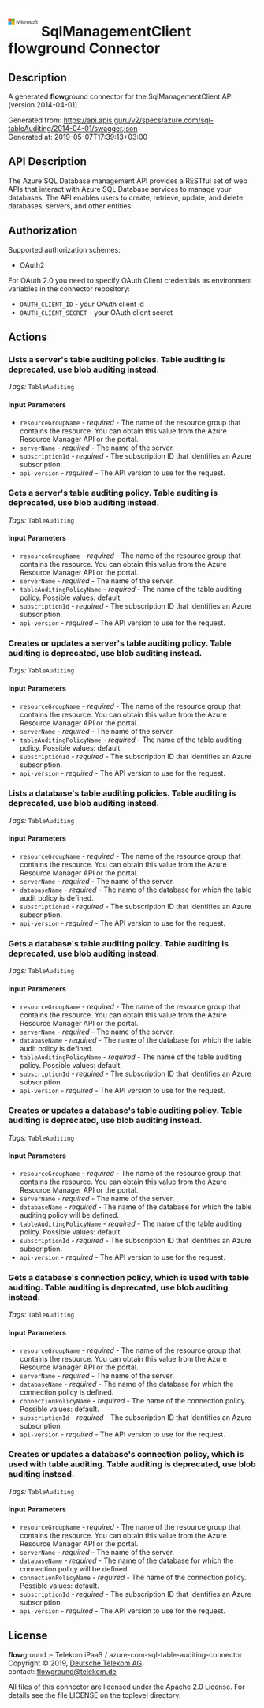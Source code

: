 # ![LOGO](logo.png) SqlManagementClient **flow**ground Connector

## Description

A generated **flow**ground connector for the SqlManagementClient API (version 2014-04-01).

Generated from: https://api.apis.guru/v2/specs/azure.com/sql-tableAuditing/2014-04-01/swagger.json<br/>
Generated at: 2019-05-07T17:39:13+03:00

## API Description

The Azure SQL Database management API provides a RESTful set of web APIs that interact with Azure SQL Database services to manage your databases. The API enables users to create, retrieve, update, and delete databases, servers, and other entities.

## Authorization

Supported authorization schemes:
- OAuth2

For OAuth 2.0 you need to specify OAuth Client credentials as environment variables in the connector repository:
* `OAUTH_CLIENT_ID` - your OAuth client id
* `OAUTH_CLIENT_SECRET` - your OAuth client secret

## Actions

### Lists a server's table auditing policies. Table auditing is deprecated, use blob auditing instead.

*Tags:* `TableAuditing`

#### Input Parameters
* `resourceGroupName` - _required_ - The name of the resource group that contains the resource. You can obtain this value from the Azure Resource Manager API or the portal.
* `serverName` - _required_ - The name of the server.
* `subscriptionId` - _required_ - The subscription ID that identifies an Azure subscription.
* `api-version` - _required_ - The API version to use for the request.

### Gets a server's table auditing policy. Table auditing is deprecated, use blob auditing instead.

*Tags:* `TableAuditing`

#### Input Parameters
* `resourceGroupName` - _required_ - The name of the resource group that contains the resource. You can obtain this value from the Azure Resource Manager API or the portal.
* `serverName` - _required_ - The name of the server.
* `tableAuditingPolicyName` - _required_ - The name of the table auditing policy.
    Possible values: default.
* `subscriptionId` - _required_ - The subscription ID that identifies an Azure subscription.
* `api-version` - _required_ - The API version to use for the request.

### Creates or updates a server's table auditing policy. Table auditing is deprecated, use blob auditing instead.

*Tags:* `TableAuditing`

#### Input Parameters
* `resourceGroupName` - _required_ - The name of the resource group that contains the resource. You can obtain this value from the Azure Resource Manager API or the portal.
* `serverName` - _required_ - The name of the server.
* `tableAuditingPolicyName` - _required_ - The name of the table auditing policy.
    Possible values: default.
* `subscriptionId` - _required_ - The subscription ID that identifies an Azure subscription.
* `api-version` - _required_ - The API version to use for the request.

### Lists a database's table auditing policies. Table auditing is deprecated, use blob auditing instead.

*Tags:* `TableAuditing`

#### Input Parameters
* `resourceGroupName` - _required_ - The name of the resource group that contains the resource. You can obtain this value from the Azure Resource Manager API or the portal.
* `serverName` - _required_ - The name of the server.
* `databaseName` - _required_ - The name of the database for which the table audit policy is defined.
* `subscriptionId` - _required_ - The subscription ID that identifies an Azure subscription.
* `api-version` - _required_ - The API version to use for the request.

### Gets a database's table auditing policy. Table auditing is deprecated, use blob auditing instead.

*Tags:* `TableAuditing`

#### Input Parameters
* `resourceGroupName` - _required_ - The name of the resource group that contains the resource. You can obtain this value from the Azure Resource Manager API or the portal.
* `serverName` - _required_ - The name of the server.
* `databaseName` - _required_ - The name of the database for which the table audit policy is defined.
* `tableAuditingPolicyName` - _required_ - The name of the table auditing policy.
    Possible values: default.
* `subscriptionId` - _required_ - The subscription ID that identifies an Azure subscription.
* `api-version` - _required_ - The API version to use for the request.

### Creates or updates a database's table auditing policy. Table auditing is deprecated, use blob auditing instead.

*Tags:* `TableAuditing`

#### Input Parameters
* `resourceGroupName` - _required_ - The name of the resource group that contains the resource. You can obtain this value from the Azure Resource Manager API or the portal.
* `serverName` - _required_ - The name of the server.
* `databaseName` - _required_ - The name of the database for which the table auditing policy will be defined.
* `tableAuditingPolicyName` - _required_ - The name of the table auditing policy.
    Possible values: default.
* `subscriptionId` - _required_ - The subscription ID that identifies an Azure subscription.
* `api-version` - _required_ - The API version to use for the request.

### Gets a database's connection policy, which is used with table auditing. Table auditing is deprecated, use blob auditing instead.

*Tags:* `TableAuditing`

#### Input Parameters
* `resourceGroupName` - _required_ - The name of the resource group that contains the resource. You can obtain this value from the Azure Resource Manager API or the portal.
* `serverName` - _required_ - The name of the server.
* `databaseName` - _required_ - The name of the database for which the connection policy is defined.
* `connectionPolicyName` - _required_ - The name of the connection policy.
    Possible values: default.
* `subscriptionId` - _required_ - The subscription ID that identifies an Azure subscription.
* `api-version` - _required_ - The API version to use for the request.

### Creates or updates a database's connection policy, which is used with table auditing. Table auditing is deprecated, use blob auditing instead.

*Tags:* `TableAuditing`

#### Input Parameters
* `resourceGroupName` - _required_ - The name of the resource group that contains the resource. You can obtain this value from the Azure Resource Manager API or the portal.
* `serverName` - _required_ - The name of the server.
* `databaseName` - _required_ - The name of the database for which the connection policy will be defined.
* `connectionPolicyName` - _required_ - The name of the connection policy.
    Possible values: default.
* `subscriptionId` - _required_ - The subscription ID that identifies an Azure subscription.
* `api-version` - _required_ - The API version to use for the request.

## License

**flow**ground :- Telekom iPaaS / azure-com-sql-table-auditing-connector<br/>
Copyright © 2019, [Deutsche Telekom AG](https://www.telekom.de)<br/>
contact: flowground@telekom.de

All files of this connector are licensed under the Apache 2.0 License. For details
see the file LICENSE on the toplevel directory.
